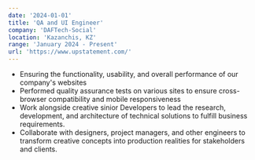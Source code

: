 ```yaml
---
date: '2024-01-01'
title: 'QA and UI Engineer'
company: 'DAFTech-Social'
location: 'Kazanchis, KZ'
range: 'January 2024 - Present'
url: 'https://www.upstatement.com/'
---
```

- Ensuring the functionality, usability, and overall performance of our company's websites
- Performed quality assurance tests on various sites to ensure cross-browser compatibility and mobile responsiveness
- Work alongside creative sinior Developers to lead the research, development, and architecture of technical solutions to fulfill business requirements.
- Collaborate with designers, project managers, and other engineers to transform creative concepts into production realities for stakeholders and clients.

